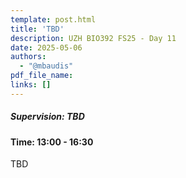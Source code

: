 ```yaml
---
template: post.html
title: 'TBD'
description: UZH BIO392 FS25 - Day 11
date: 2025-05-06
authors:
  - "@mbaudis"
pdf_file_name: 
links: []
---
```


##### Supervision: TBD
#### Time: 13:00 - 16:30

TBD

<!--more-->

